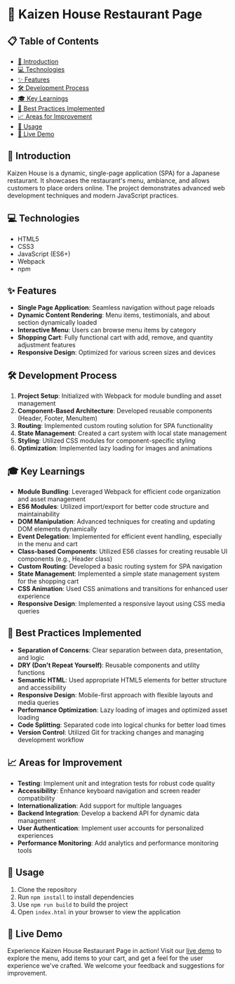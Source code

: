 # 🍣 Kaizen House Restaurant Page

## 📋 Table of Contents
* [👋 Introduction](#-introduction)
* [💻 Technologies](#-technologies)
* [✨ Features](#-features)
* [🛠️ Development Process](#️-development-process)
* [🎓 Key Learnings](#-key-learnings)
* [🚀 Best Practices Implemented](#-best-practices-implemented)
* [📈 Areas for Improvement](#-areas-for-improvement)
* [📘 Usage](#-usage)
* [🔗 Live Demo](#-live-demo)

## 👋 Introduction
Kaizen House is a dynamic, single-page application (SPA) for a Japanese restaurant. It showcases the restaurant's menu, ambiance, and allows customers to place orders online. The project demonstrates advanced web development techniques and modern JavaScript practices.

## 💻 Technologies
* HTML5
* CSS3
* JavaScript (ES6+)
* Webpack
* npm

## ✨ Features
* **Single Page Application**: Seamless navigation without page reloads
* **Dynamic Content Rendering**: Menu items, testimonials, and about section dynamically loaded
* **Interactive Menu**: Users can browse menu items by category
* **Shopping Cart**: Fully functional cart with add, remove, and quantity adjustment features
* **Responsive Design**: Optimized for various screen sizes and devices

## 🛠️ Development Process
1. **Project Setup**: Initialized with Webpack for module bundling and asset management
2. **Component-Based Architecture**: Developed reusable components (Header, Footer, MenuItem)
3. **Routing**: Implemented custom routing solution for SPA functionality
4. **State Management**: Created a cart system with local state management
5. **Styling**: Utilized CSS modules for component-specific styling
6. **Optimization**: Implemented lazy loading for images and animations

## 🎓 Key Learnings
* **Module Bundling**: Leveraged Webpack for efficient code organization and asset management
* **ES6 Modules**: Utilized import/export for better code structure and maintainability
* **DOM Manipulation**: Advanced techniques for creating and updating DOM elements dynamically
* **Event Delegation**: Implemented for efficient event handling, especially in the menu and cart
* **Class-based Components**: Utilized ES6 classes for creating reusable UI components (e.g., Header class)
* **Custom Routing**: Developed a basic routing system for SPA navigation
* **State Management**: Implemented a simple state management system for the shopping cart
* **CSS Animation**: Used CSS animations and transitions for enhanced user experience
* **Responsive Design**: Implemented a responsive layout using CSS media queries

## 🚀 Best Practices Implemented
* **Separation of Concerns**: Clear separation between data, presentation, and logic
* **DRY (Don't Repeat Yourself)**: Reusable components and utility functions
* **Semantic HTML**: Used appropriate HTML5 elements for better structure and accessibility
* **Responsive Design**: Mobile-first approach with flexible layouts and media queries
* **Performance Optimization**: Lazy loading of images and optimized asset loading
* **Code Splitting**: Separated code into logical chunks for better load times
* **Version Control**: Utilized Git for tracking changes and managing development workflow

## 📈 Areas for Improvement
* **Testing**: Implement unit and integration tests for robust code quality
* **Accessibility**: Enhance keyboard navigation and screen reader compatibility
* **Internationalization**: Add support for multiple languages
* **Backend Integration**: Develop a backend API for dynamic data management
* **User Authentication**: Implement user accounts for personalized experiences
* **Performance Monitoring**: Add analytics and performance monitoring tools

## 📘 Usage
1. Clone the repository
2. Run `npm install` to install dependencies
3. Use `npm run build` to build the project
4. Open `index.html` in your browser to view the application

## 🔗 Live Demo
Experience Kaizen House Restaurant Page in action! Visit our [live demo](https://gabrieldevjourney.github.io/Restaurant-Page/) to explore the menu, add items to your cart, and get a feel for the user experience we've crafted. We welcome your feedback and suggestions for improvement.